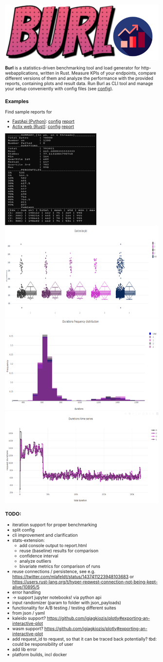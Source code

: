 ![Burl-rs](./resources/burl_logo.svg)

<b>Burl</b> is a statistics-driven benchmarking tool and load generator for http-webapplications, written in Rust.
Measure KPIs of your endpoints, compare different versions of them and analyze the performance with the provided reports, containing plots and result data.
Run Burl as CLI tool and manage your setup conveniently with config files (see [config](./examples/actix/specs.toml)).

### Examples
Find sample reports for 
* [FastApi (Python)](https://fastapi.tiangolo.com/): [config](./examples/actix/actix_specs.toml) [report](./examples/fastapi/report/report.html)
* [Actix web (Rust)](https://github.com/actix/actix-web): [config](./examples/fastapi/fastapi_specs.toml) [report](./examples/actix/report/report.html)


<img src="./resources/console_summary.png" width="300" height="300" /><br>
<img src="./resources/durations_box_plot.png" width="600" height="300" /><br>
<img src="./resources/durations_histogram.png" width="600" height="300" /><br>
<img src="./resources/durations_timeseries.png" width="600" height="300" />


### TODO:
* iteration support for proper benchmarking
* split config
* cli improvement and clarification
* stats-extension:
    * add console output to report.html
    * reuse (baseline) results for comparison  
    * confidence interval
    * analyze outliers
    * bivariate metrics for comparison of runs
* reuse connections / persistence, see e.g. https://twitter.com/mlafeldt/status/1437411223948103683 or https://users.rust-lang.org/t/hyper-reqwest-connection-not-being-kept-alive/10895/5
* error handling
* -> support jupyter notebooks! via python api
* input randomizer (param to folder with json_payloads)
* functionality for A/B testing / testing different suites
* from json / yaml
* kaleido support? https://github.com/igiagkiozis/plotly#exporting-an-interactive-plot
* wasm support? https://github.com/igiagkiozis/plotly#exporting-an-interactive-plot
* add request_id to request, so that it can be traced back potentially? tbd: could be responsibility of user
* add lib error
* platform builds, incl docker
